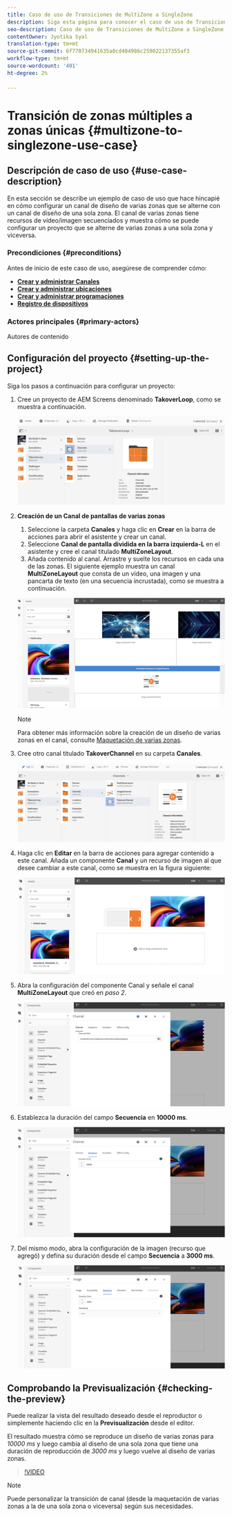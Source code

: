 ```yaml
---
title: Caso de uso de Transiciones de MultiZone a SingleZone
description: Siga esta página para conocer el caso de uso de Transiciones de MultiZone a SingleZone.
seo-description: Caso de uso de Transiciones de MultiZone a SingleZone.
contentOwner: Jyotika Syal
translation-type: tm+mt
source-git-commit: 6f770734941635a0cd404986c259022137355af3
workflow-type: tm+mt
source-wordcount: '401'
ht-degree: 2%

---
```



# Transición de zonas múltiples a zonas únicas {#multizone-to-singlezone-use-case}


## Descripción de caso de uso {#use-case-description}

En esta sección se describe un ejemplo de caso de uso que hace hincapié en cómo configurar un canal de diseño de varias zonas que se alterne con un canal de diseño de una sola zona. El canal de varias zonas tiene recursos de vídeo/imagen secuenciados y muestra cómo se puede configurar un proyecto que se alterne de varias zonas a una sola zona y viceversa.

### Precondiciones {#preconditions}

Antes de inicio de este caso de uso, asegúrese de comprender cómo:

* **[Crear y administrar Canales](managing-channels.md)**
* **[Crear y administrar ubicaciones](managing-locations.md)**
* **[Crear y administrar programaciones](managing-schedules.md)**
* **[Registro de dispositivos](device-registration.md)**

### Actores principales {#primary-actors}

Autores de contenido

## Configuración del proyecto {#setting-up-the-project}

Siga los pasos a continuación para configurar un proyecto:

1. Cree un proyecto de AEM Screens denominado **TakoverLoop**, como se muestra a continuación.

   ![recurso](assets/mz-to-sz1.png)


1. **Creación de un Canal de pantallas de varias zonas**

   1. Seleccione la carpeta **Canales** y haga clic en **Crear** en la barra de acciones para abrir el asistente y crear un canal.
   1. Seleccione **Canal de pantalla dividida en la barra izquierda-L** en el asistente y cree el canal titulado **MultiZoneLayout**.
   1. Añada contenido al canal. Arrastre y suelte los recursos en cada una de las zonas. El siguiente ejemplo muestra un canal **MultiZoneLayout** que consta de un vídeo, una imagen y una pancarta de texto (en una secuencia incrustada), como se muestra a continuación.

   ![recurso](assets/mz-to-sz2.png)

   >[!NOTE]
   >
   >Para obtener más información sobre la creación de un diseño de varias zonas en el canal, consulte [Maquetación de varias zonas](multi-zone-layout-aem-screens.md).


1. Cree otro canal titulado **TakoverChannel** en su carpeta **Canales**.

   ![recurso](assets/mz-to-sz3.png)

1. Haga clic en **Editar** en la barra de acciones para agregar contenido a este canal. Añada un componente **Canal** y un recurso de imagen al que desee cambiar a este canal, como se muestra en la figura siguiente:

   ![recurso](assets/mz-to-sz4.png)

1. Abra la configuración del componente Canal y señale el canal **MultiZoneLayout** que creó en *paso 2*.

   ![recurso](assets/mz-to-sz5.png)

1. Establezca la duración del campo **Secuencia** en **10000 ms**.

   ![recurso](assets/mz-to-sz6.png)

1. Del mismo modo, abra la configuración de la imagen (recurso que agregó) y defina su duración desde el campo **Secuencia** a **3000 ms**.

   ![recurso](assets/mz-to-sz7.png)

## Comprobando la Previsualización {#checking-the-preview}

Puede realizar la vista del resultado deseado desde el reproductor o simplemente haciendo clic en la **Previsualización** desde el editor.

El resultado muestra cómo se reproduce un diseño de varias zonas para *10000 ms* y luego cambia al diseño de una sola zona que tiene una duración de reproducción de *3000 ms* y luego vuelve al diseño de varias zonas.

>[!VIDEO](https://video.tv.adobe.com/v/30366)

>[!NOTE]
>
>Puede personalizar la transición de canal (desde la maquetación de varias zonas a la de una sola zona o viceversa) según sus necesidades.